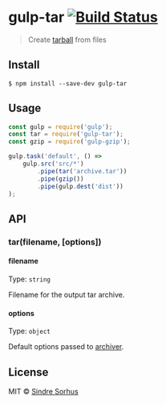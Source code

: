 # gulp-tar [![Build Status](https://travis-ci.org/sindresorhus/gulp-tar.svg?branch=master)](https://travis-ci.org/sindresorhus/gulp-tar)

> Create [tarball](http://en.wikipedia.org/wiki/Tar_(computing)) from files


## Install

```
$ npm install --save-dev gulp-tar
```


## Usage

```js
const gulp = require('gulp');
const tar = require('gulp-tar');
const gzip = require('gulp-gzip');

gulp.task('default', () =>
	gulp.src('src/*')
		.pipe(tar('archive.tar'))
		.pipe(gzip())
		.pipe(gulp.dest('dist'))
);
```


## API

### tar(filename, [options])

#### filename

Type: `string`

Filename for the output tar archive.

#### options

Type: `object`

Default options passed to [archiver](https://github.com/archiverjs/node-archiver).


## License

MIT © [Sindre Sorhus](https://sindresorhus.com)
